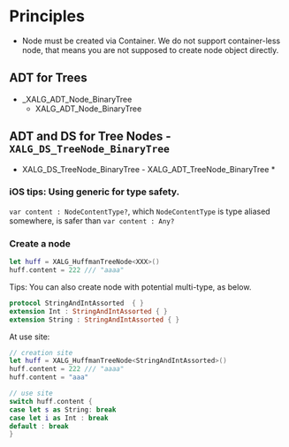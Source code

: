 
# Principles

* Node must be created via Container. We do not support container-less node, that means you are not supposed to create node object directly.



## ADT for Trees

* \_XALG_ADT_Node_BinaryTree
  * XALG_ADT_Node_BinaryTree

## ADT and DS for Tree Nodes - `XALG_DS_TreeNode_BinaryTree`

* XALG_DS_TreeNode_BinaryTree <Payload> - XALG_ADT_TreeNode_BinaryTree
  *





### iOS tips: Using generic for type safety.

`var content : NodeContentType?`, which `NodeContentType` is type aliased somewhere, is safer than `var content : Any?`


### Create a node

```swift
let huff = XALG_HuffmanTreeNode<XXX>()
huff.content = 222 /// "aaaa"
```

Tips: You can also create node with potential multi-type, as below.

```swift
protocol StringAndIntAssorted  { }
extension Int : StringAndIntAssorted { }
extension String : StringAndIntAssorted { }
```

At use site:

```swift
// creation site
let huff = XALG_HuffmanTreeNode<StringAndIntAssorted>()
huff.content = 222 /// "aaaa"
huff.content = "aaa"

// use site
switch huff.content {
case let s as String: break
case let i as Int : break
default : break
}
```
